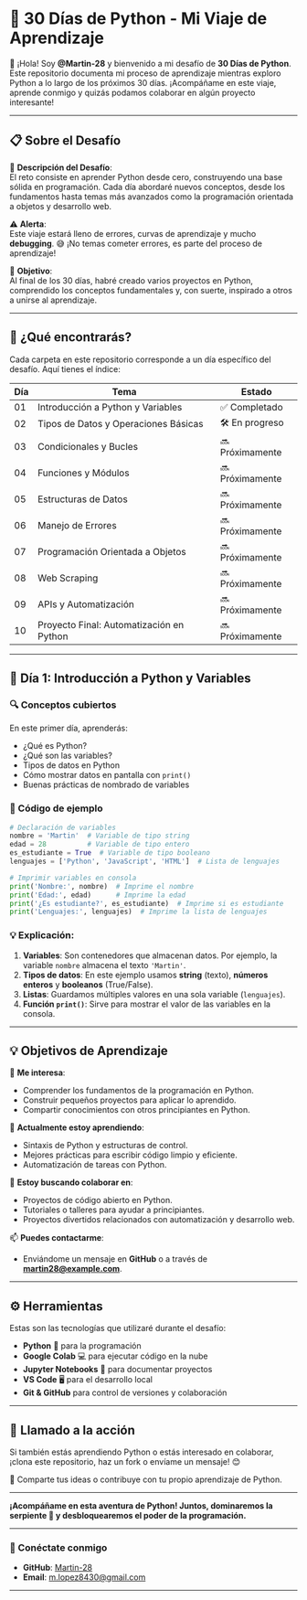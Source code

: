 # 🐍 30 Días de Python - Mi Viaje de Aprendizaje

👋 ¡Hola! Soy **@Martin-28** y bienvenido a mi desafío de **30 Días de Python**. Este repositorio documenta mi proceso de aprendizaje mientras exploro Python a lo largo de los próximos 30 días. ¡Acompáñame en este viaje, aprende conmigo y quizás podamos colaborar en algún proyecto interesante!

---

## 📋 Sobre el Desafío

🔗 **Descripción del Desafío**:  
El reto consiste en aprender Python desde cero, construyendo una base sólida en programación. Cada día abordaré nuevos conceptos, desde los fundamentos hasta temas más avanzados como la programación orientada a objetos y desarrollo web.

⚠️ **Alerta**:  
Este viaje estará lleno de errores, curvas de aprendizaje y mucho **debugging**. 😅 ¡No temas cometer errores, es parte del proceso de aprendizaje!

🎯 **Objetivo**:  
Al final de los 30 días, habré creado varios proyectos en Python, comprendido los conceptos fundamentales y, con suerte, inspirado a otros a unirse al aprendizaje.

---

## 🚀 ¿Qué encontrarás?

Cada carpeta en este repositorio corresponde a un día específico del desafío. Aquí tienes el índice:

| Día | Tema | Estado |
| --- | --- | --- |
| 01 | Introducción a Python y Variables | ✅ Completado |
| 02 | Tipos de Datos y Operaciones Básicas | 🛠️ En progreso |
| 03 | Condicionales y Bucles | 🔜 Próximamente |
| 04 | Funciones y Módulos | 🔜 Próximamente |
| 05 | Estructuras de Datos | 🔜 Próximamente |
| 06 | Manejo de Errores | 🔜 Próximamente |
| 07 | Programación Orientada a Objetos | 🔜 Próximamente |
| 08 | Web Scraping | 🔜 Próximamente |
| 09 | APIs y Automatización | 🔜 Próximamente |
| 10 | Proyecto Final: Automatización en Python | 🔜 Próximamente |

---

<a name="dia-1-introduccion-a-python"></a>
## 📝 Día 1: Introducción a Python y Variables

### 🔍 Conceptos cubiertos

En este primer día, aprenderás:

- ¿Qué es Python?
- ¿Qué son las variables?
- Tipos de datos en Python
- Cómo mostrar datos en pantalla con `print()`
- Buenas prácticas de nombrado de variables

### 📜 Código de ejemplo

```python
# Declaración de variables
nombre = 'Martin'  # Variable de tipo string
edad = 28          # Variable de tipo entero
es_estudiante = True  # Variable de tipo booleano
lenguajes = ['Python', 'JavaScript', 'HTML']  # Lista de lenguajes

# Imprimir variables en consola
print('Nombre:', nombre)  # Imprime el nombre
print('Edad:', edad)      # Imprime la edad
print('¿Es estudiante?', es_estudiante)  # Imprime si es estudiante
print('Lenguajes:', lenguajes)  # Imprime la lista de lenguajes
```

### 💡 Explicación:

1. **Variables**: Son contenedores que almacenan datos. Por ejemplo, la variable `nombre` almacena el texto `'Martin'`.
2. **Tipos de datos**: En este ejemplo usamos **string** (texto), **números enteros** y **booleanos** (True/False).
3. **Listas**: Guardamos múltiples valores en una sola variable (`lenguajes`).
4. **Función `print()`**: Sirve para mostrar el valor de las variables en la consola.

---

## 💡 Objetivos de Aprendizaje

👀 **Me interesa**:
- Comprender los fundamentos de la programación en Python.
- Construir pequeños proyectos para aplicar lo aprendido.
- Compartir conocimientos con otros principiantes en Python.

🌱 **Actualmente estoy aprendiendo**:
- Sintaxis de Python y estructuras de control.
- Mejores prácticas para escribir código limpio y eficiente.
- Automatización de tareas con Python.

💞️ **Estoy buscando colaborar en**:
- Proyectos de código abierto en Python.
- Tutoriales o talleres para ayudar a principiantes.
- Proyectos divertidos relacionados con automatización y desarrollo web.

📫 **Puedes contactarme**:
- Enviándome un mensaje en **GitHub** o a través de **martin28@example.com**.

---

## ⚙️ Herramientas

Estas son las tecnologías que utilizaré durante el desafío:

- **Python** 🐍 para la programación
- **Google Colab** 💻 para ejecutar código en la nube
- **Jupyter Notebooks** 📓 para documentar proyectos
- **VS Code** 🖥️ para el desarrollo local
- **Git & GitHub** para control de versiones y colaboración

---

## 📣 Llamado a la acción

Si también estás aprendiendo Python o estás interesado en colaborar, ¡clona este repositorio, haz un fork o envíame un mensaje! 😊

💬 Comparte tus ideas o contribuye con tu propio aprendizaje de Python.

---

**¡Acompáñame en esta aventura de Python! Juntos, dominaremos la serpiente 🐍 y desbloquearemos el poder de la programación.**

---

### 📌 Conéctate conmigo

- **GitHub**: [Martin-28](https://github.com/Martin-28)
- **Email**: m.lopez8430@gmail.com

---
